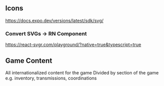 ## Icons
https://docs.expo.dev/versions/latest/sdk/svg/

### Convert SVGs -> RN Component

https://react-svgr.com/playground/?native=true&typescript=true

## Game Content

All internationalized content for the game
Divided by section of the game e.g. inventory, transmissions, coordinations
